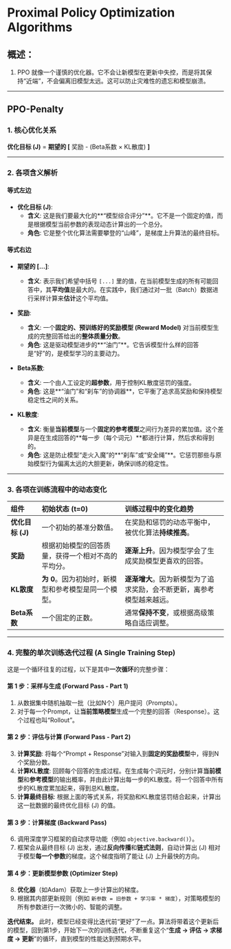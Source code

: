 # Proximal Policy Optimization Algorithms

## 概述：
1. PPO 就像一个谨慎的优化器。它不会让新模型在更新中失控，而是将其保持“近端”，不会偏离旧模型太远。这可以防止灾难性的遗忘和模型崩溃。



---
## PPO-Penalty
### 1. 核心优化关系

**优化目标 (J)** = **期望的 [** 奖励 - (Beta系数 × KL散度) **]**

---

### 2. 各项含义解析

#### **等式左边**

*   **优化目标 (J)**:
    *   **含义**: 这是我们要最大化的**“模型综合评分”**。它不是一个固定的值，而是根据模型当前参数的表现动态计算出的一个总分。
    *   **角色**: 它是整个优化算法需要攀登的“山峰”，是梯度上升算法的最终目标。

#### **等式右边**

*   **期望的 [...]**:
    *   **含义**: 表示我们希望中括号 `[...]` 里的值，在当前模型生成的所有可能回答中，其**平均值**是最大的。在实践中，我们通过对一批（Batch）数据进行采样计算来**估计**这个平均值。

*   **奖励**:
    *   **含义**: 一个**固定的、预训练好的奖励模型 (Reward Model)** 对当前模型生成的完整回答给出的**整体质量分数**。
    *   **角色**: 这是驱动模型进步的**“油门”**。它告诉模型什么样的回答是“好”的，是模型学习的主要动力。

*   **Beta系数**:
    *   **含义**: 一个由人工设定的**超参数**，用于控制KL散度惩罚的强度。
    *   **角色**: 这是**“油门”和“刹车”的协调器**，它平衡了追求高奖励和保持模型稳定性之间的关系。

*   **KL散度**:
    *   **含义**: 衡量**当前模型**与一个**固定的参考模型**之间行为差异的累加值。这个差异是在生成回答的**每一步（每个词元）**都进行计算，然后求和得到的。
    *   **角色**: 这是防止模型“走火入魔”的**“刹车”或“安全绳”**。它惩罚那些与原始模型行为偏离太远的大胆更新，确保训练的稳定性。

---

### 3. 各项在训练流程中的动态变化

| 组件 | 初始状态 (t=0) | 训练过程中的变化趋势 |
| :--- | :--- | :--- |
| **优化目标 (J)** | 一个初始的基准分数值。 | 在奖励和惩罚的动态平衡中，被优化算法**持续推高**。 |
| **奖励** | 根据初始模型的回答质量，获得一个相对不高的平均分。 | **逐渐上升**。因为模型学会了生成奖励模型更喜欢的回答。 |
| **KL散度** | **为 0**。因为初始时，新模型和参考模型是同一个模型。 | **逐渐增大**。因为新模型为了追求奖励，会不断更新，离参考模型越来越远。 |
| **Beta系数** | 一个固定的正数。 | 通常**保持不变**，或根据高级策略自适应调整。 |

---

### 4. 完整的单次训练迭代过程 (A Single Training Step)

这是一个循环往复的过程，以下是其中**一次循环**的完整步骤：

#### **第 1 步：采样与生成 (Forward Pass - Part 1)**
1.  从数据集中随机抽取一批（比如N个）用户提问（Prompts）。
2.  对于每一个Prompt，让**当前策略模型**生成一个完整的回答（Response）。这个过程也叫“Rollout”。

#### **第 2 步：评估与计算 (Forward Pass - Part 2)**
3.  **计算奖励**: 将每个“Prompt + Response”对输入到**固定的奖励模型**中，得到N个奖励分数。
4.  **计算KL散度**: 回顾每个回答的生成过程。在生成每个词元时，分别计算**当前模型**和**参考模型**的输出概率，并由此计算出每一步的KL散度。将一个回答中所有步的KL散度累加起来，得到总KL散度。
5.  **计算最终目标**: 根据上面的等式关系，将奖励和KL散度惩罚结合起来，计算出这一批数据的最终优化目标 (J) 的值。

#### **第 3 步：计算梯度 (Backward Pass)**
6.  调用深度学习框架的自动求导功能（例如 `objective.backward()`）。
7.  框架会从最终目标 (J) 出发，通过**反向传播**和**链式法则**，自动计算出 (J) 相对于模型**每一个参数**的梯度。这个梯度指明了能让 (J) 上升最快的方向。

#### **第 4 步：更新模型参数 (Optimizer Step)**
8.  **优化器**（如Adam）获取上一步计算出的梯度。
9.  根据其内部更新规则（例如 `新参数 = 旧参数 + 学习率 * 梯度`），对策略模型的所有参数进行一次微小的、智能的调整。

**迭代结束。** 此时，模型已经变得比迭代前“更好”了一点。算法将带着这个更新后的模型，回到第1步，开始下一次的训练迭代，不断重复这个“**生成 → 评估 → 求梯度 → 更新**”的循环，直到模型的性能达到预期水平。
